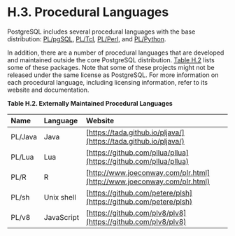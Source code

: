 # H.3. Procedural Languages



PostgreSQL includes several procedural languages with the base distribution: [PL/pgSQL](https://www.postgresql.org/docs/10/static/plpgsql.html), [PL/Tcl](https://www.postgresql.org/docs/10/static/pltcl.html), [PL/Perl](https://www.postgresql.org/docs/10/static/plperl.html), and [PL/Python](https://www.postgresql.org/docs/10/static/plpython.html).

In addition, there are a number of procedural languages that are developed and maintained outside the core PostgreSQL distribution. [Table H.2](https://www.postgresql.org/docs/10/static/external-pl.html#PL-LANGUAGE-TABLE) lists some of these packages. Note that some of these projects might not be released under the same license as PostgreSQL. For more information on each procedural language, including licensing information, refer to its website and documentation.

**Table H.2. Externally Maintained Procedural Languages**

| Name | Language | Website |
| :--- | :--- | :--- |
| PL/Java | Java | [https://tada.github.io/pljava/](https://tada.github.io/pljava/) |
| PL/Lua | Lua | [https://github.com/pllua/pllua](https://github.com/pllua/pllua) |
| PL/R | R | [http://www.joeconway.com/plr.html](http://www.joeconway.com/plr.html) |
| PL/sh | Unix shell | [https://github.com/petere/plsh](https://github.com/petere/plsh) |
| PL/v8 | JavaScript | [https://github.com/plv8/plv8](https://github.com/plv8/plv8) |


